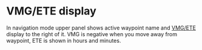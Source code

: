 VMG/ETE display
===============

In navigation mode upper panel shows active waypoint name and [VMG/ETE](../Terms.html) display to the right of it. VMG is negative when you move away from waypoint, ETE is shown in hours and minutes.
